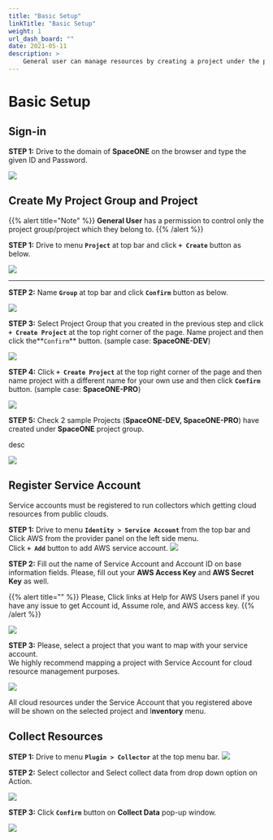 ```yaml
---
title: "Basic Setup"
linkTitle: "Basic Setup"
weight: 1
url_dash_board: "" 
date: 2021-05-11
description: >
    General user can manage resources by creating a project under the project group and registering a cloud account(service account) to created project.
---
```


# Basic Setup

## Sign-in

**STEP 1:** Drive to the domain of **SpaceONE** on the browser and type the given ID and Password.

![](/docs/guides/user_guide/gettingstart/setup1.png)



## Create My Project Group and Project

{{% alert title="Note" %}}
**General User** has a permission to control only the project group/project which they belong to. 
{{% /alert %}}


**STEP 1:** Drive to menu **`Project`** at top bar and click **`+ Create`** button as below.

![](/docs/guides/user_guide/gettingstart/setup2.png)


---


**STEP 2:** Name **`Group`** at top bar and click **`Confirm`** button as below.

![](/docs/guides/user_guide/gettingstart/setup3.png)

**STEP 3:** Select Project Group that you created in the previous step and click **`+ Create Project`** at the top right corner of the page. Name project and then click the**`Confirm`** button. \(sample case: **SpaceONE-DEV**\)

![](/docs/guides/user_guide/gettingstart/setup4.png)

**STEP 4:**  Click **`+ Create Project`** at the top right corner of the page and then name project with a different name for your own use and then click **`Confirm`** button. \(sample case: **SpaceONE-PRO**\)

![](/docs/guides/user_guide/gettingstart/setup5.png)

**STEP 5:**  Check 2 sample Projects \(**SpaceONE-DEV, SpaceONE-PRO**\) have created under **SpaceONE** project group. 

desc 

![](/docs/guides/user_guide/gettingstart/setup6.png)

## Register Service Account

Service accounts must be registered to run collectors which getting cloud resources from public clouds.

  
**STEP 1:** Drive to menu **`Identity > Service Account`** from the top bar and Click AWS from the provider panel on the left side menu.  
Click **`+ Add`** button to add AWS service account. 
![](/docs/guides/user_guide/gettingstart/setup7.png)

**STEP 2:** Fill out the name of Service Account and Account ID on base information fields. Please, fill out your **AWS Access Key** and **AWS Secret Key** as well. 


{{% alert title="" %}}
Please, Click links at Help for AWS Users panel if you have any issue to get Account id, Assume role, and AWS access key. 
{{% /alert %}}


![](/docs/guides/user_guide/gettingstart/setup8.png)

**STEP 3:** Please, select a project that you want to map with your service account.   
We highly recommend mapping a project with Service Account for cloud resource management purposes.

![](/docs/guides/user_guide/gettingstart/setup9.png)

All cloud resources under the Service Account that you registered above will be shown on the selected project and  I**nventory** menu.

## Collect Resources

**STEP 1:** Drive to menu **`Plugin > Collector`**  at the top menu bar. 
![](/docs/guides/user_guide/gettingstart/setup10.png)

**STEP 2:**  Select collector and  Select collect data from drop down option on Action. 

![](/docs/guides/user_guide/gettingstart/setup11.png)

**STEP 3:**  Click **`Confirm`** button on **Collect Data** pop-up window.

![](/docs/guides/user_guide/gettingstart/setup12.png)

